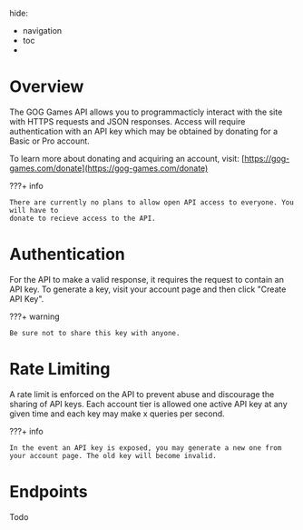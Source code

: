 hide:
  - navigation
  - toc
  - 
# Overview

The GOG Games API allows you to programmacticly interact with the site with HTTPS requests and JSON responses. Access will require authentication with an API key which may be obtained by donating for a Basic or Pro account. 

To learn more about donating and acquiring an account, visit: [https://gog-games.com/donate](https://gog-games.com/donate)

???+ info

    There are currently no plans to allow open API access to everyone. You will have to
    donate to recieve access to the API.

# Authentication

For the API to make a valid response, it requires the request to contain an API key. To generate a key, visit your account page and then click "Create API Key".

???+ warning

    Be sure not to share this key with anyone.


# Rate Limiting

A rate limit is enforced on the API to prevent abuse and discourage the sharing of API keys. Each account tier is allowed one active API key at any given time and each key may make x queries per second.

???+ info

    In the event an API key is exposed, you may generate a new one from your account page. The old key will become invalid.
    
# Endpoints

Todo
